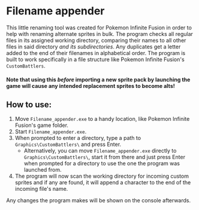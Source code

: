 # Filename appender
This little renaming tool was created for Pokemon Infinite Fusion in order to help with renaming alternate sprites in bulk.
The program checks all regular files in its assigned working directory, comparing their names to all other files in said directory *and its subdirectories*.
Any duplicates get a letter added to the end of their filenames in alphabetical order.
The program is built to work specifically in a file structure like Pokemon Infinite Fusion's `CustomBattlers`.

#### **Note that using this _before_ importing a new sprite pack by launching the game will cause any intended replacement sprites to become alts!**

## How to use:
1. Move `Filename_appender.exe` to a handy location, like Pokemon Infinite Fusion's game folder.
1. Start `Filename_appender.exe`.
1. When prompted to enter a directory, type a path to `Graphics\CustomBattlers\` and press Enter.
    - Alternatively, you can move `Filename_appender.exe` directly to `Graphics\CustomBattlers\`, start it from there and just press Enter when prompted for a directory to use the one the program was launched from.
1. The program will now scan the working directory for incoming custom sprites and if any are found, it will append a character to the end of the incoming file's name.

Any changes the program makes will be shown on the console afterwards.
